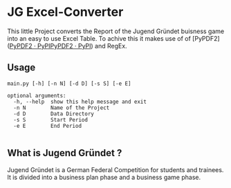 # JG Excel-Converter

This little Project converts the Report of the Jugend Gründet buisness game into an easy to use Excel Table. To achive this it makes use of of [PyPDF2]([PyPDF2 · PyPI](https://pypi.org/project/PyPDF2/)[PyPDF2 · PyPI](https://pypi.org/project/PyPDF2/)) and RegEx.

## Usage

```
main.py [-h] [-n N] [-d D] [-s S] [-e E]

optional arguments:
  -h, --help  show this help message and exit
  -n N        Name of the Project
  -d D        Data Directory
  -s S        Start Period
  -e E        End Period


```

## What is Jugend Gründet ?

Jugend Gründet is a German Federal Competition for students and trainees. It is divided into a business plan phase and a business game phase.
